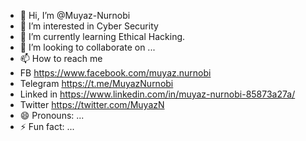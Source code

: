 - 👋 Hi, I’m @Muyaz-Nurnobi
- 👀 I’m interested in Cyber Security
- 🌱 I’m currently learning Ethical Hacking.
- 💞️ I’m looking to collaborate on ...
- 📫 How to reach me
- FB https://www.facebook.com/muyaz.nurnobi
- Telegram https://t.me/MuyazNurnobi
- Linked in https://www.linkedin.com/in/muyaz-nurnobi-85873a27a/
- Twitter https://twitter.com/MuyazN
- 😄 Pronouns: ...
- ⚡ Fun fact: ...
